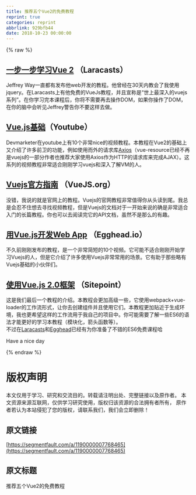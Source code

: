 ```yaml
---
title: 推荐五个Vue2的免费教程
reprint: true
categories: reprint
abbrlink: 929bfb44
date: 2018-10-23 00:00:00
---
```


{% raw %}

                    
<h2 id="articleHeader0">
<a href="https://laracasts.com/series/learn-vue-2-step-by-step" rel="nofollow noreferrer" target="_blank">一步一步学习Vue 2</a> （Laracasts）</h2>
<p>Jeffrey Way一直都有发布他web开发的教程。他曾经在30天内教会了我使用jquery。在Laracasts上有他免费的VueJs教程，并且宣称是“世上最深入的vuejs系列”。在你学习完本课程后，你将不需要再去操作DOM，如果你操作了DOM，在你的脑中会听见Jeffrey警告你不要这样去做。</p>
<h2 id="articleHeader1">
<a href="https://www.youtube.com/playlist?list=PLwAKR305CRO_1yAao-8aZiQnBqJeyng4O" rel="nofollow noreferrer" target="_blank">Vue.js基础</a>（Youtube）</h2>
<p>Devmarketer在youtube上有10个非常nice的视频教程。本教程在Vue2的基础上又介绍了许多前卫的功能，例如使用而外的请求库<a href="https://github.com/mzabriskie/axios" rel="nofollow noreferrer" target="_blank">Axios</a>（vue-resource已经不再是vuejs的一部分作者也推荐大家使用Axios作为HTTP的请求库来完成AJAX）。这系列的视频教程非常适合刚刚学习vuejs和深入了解VM的人。</p>
<h2 id="articleHeader2">
<a href="https://vuejs.org/v2/guide/" rel="nofollow noreferrer" target="_blank">Vuejs官方指南</a> （VueJS.org）</h2>
<p>没错，我说的就是官网上的教程。Vuejs的官网教程非常值得你从头读到尾。我总是会忍不住想去寻找视频教程，但是Vuejs的文档对于一开始来说的确是非常适合入门的长篇教程。你也可以去阅读完它的API文档，虽然不是那么的有趣。</p>
<h2 id="articleHeader3">
<a href="https://egghead.io/courses/develop-web-apps-with-vue-js" rel="nofollow noreferrer" target="_blank">用Vue.js开发Web App</a> （Egghead.io）</h2>
<p>不久前刚刚发布的教程，是一个非常简短的10个视频。它可能不适合刚刚开始学习Vuejs的人，但是它介绍了许多使用Vuejs非常常用的场景。它有助于那些略有Vuejs基础的小伙伴们。</p>
<h2 id="articleHeader4">
<a href="https://www.sitepoint.com/up-and-running-vue-js-2-0/" rel="nofollow noreferrer" target="_blank">使用Vue.js 2.0框架</a> （Sitepoint）</h2>
<p>这是我们最后一个教程的介绍。本教程会更加高级一些，它使用webpack+vue-loader的工作流形式，让你去创建组件并且使用它们。本教程更加贴近于生成环境，我也更希望这样的工作流用于我自己的项目中。你可能需要了解一些ES6的语法才能更好的学习本教程（模块化，箭头函数等）。<br>不过在<a href="https://laracasts.com/series/es6-cliffsnotes" rel="nofollow noreferrer" target="_blank">Laracasts</a>和<a href="https://egghead.io/courses/learn-es6-ecmascript-2015" rel="nofollow noreferrer" target="_blank">Egghead</a>已经有为你准备了不错的ES6免费课程哈</p>
<p>Have a nice day</p>

                
{% endraw %}

# 版权声明
本文仅用于学习、研究和交流目的。转载请注明出处、完整链接以及原作者。
本文资源来源互联网，仅供学习研究使用，版权归该资源的合法拥有者所有，
原作者若认为本站侵犯了您的版权，请联系我们，我们会立即删除！

## 原文链接
[https://segmentfault.com/a/1190000007768465](https://segmentfault.com/a/1190000007768465)

## 原文标题
推荐五个Vue2的免费教程
